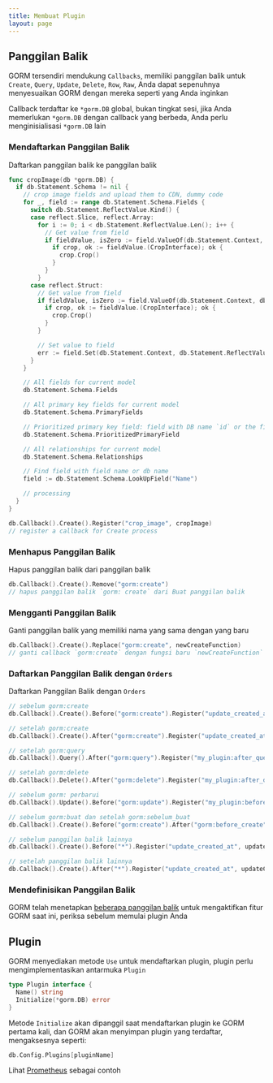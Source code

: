 ```yaml
---
title: Membuat Plugin
layout: page
---
```


## Panggilan Balik

GORM tersendiri mendukung `Callbacks`, memiliki panggilan balik untuk `Create`, `Query`, `Update`, `Delete`, `Row`, `Raw`, Anda dapat sepenuhnya menyesuaikan GORM dengan mereka seperti yang Anda inginkan

Callback terdaftar ke `*gorm.DB` global, bukan tingkat sesi, jika Anda memerlukan `*gorm.DB` dengan callback yang berbeda, Anda perlu menginisialisasi `*gorm.DB` lain

### Mendaftarkan Panggilan Balik

Daftarkan panggilan balik ke panggilan balik

```go
func cropImage(db *gorm.DB) {
  if db.Statement.Schema != nil {
    // crop image fields and upload them to CDN, dummy code
    for _, field := range db.Statement.Schema.Fields {
      switch db.Statement.ReflectValue.Kind() {
      case reflect.Slice, reflect.Array:
        for i := 0; i < db.Statement.ReflectValue.Len(); i++ {
          // Get value from field
          if fieldValue, isZero := field.ValueOf(db.Statement.Context, db.Statement.ReflectValue.Index(i)); !isZero {
            if crop, ok := fieldValue.(CropInterface); ok {
              crop.Crop()
            }
          }
        }
      case reflect.Struct:
        // Get value from field
        if fieldValue, isZero := field.ValueOf(db.Statement.Context, db.Statement.ReflectValue); !isZero {
          if crop, ok := fieldValue.(CropInterface); ok {
            crop.Crop()
          }
        }

        // Set value to field
        err := field.Set(db.Statement.Context, db.Statement.ReflectValue, "newValue")
      }
    }

    // All fields for current model
    db.Statement.Schema.Fields

    // All primary key fields for current model
    db.Statement.Schema.PrimaryFields

    // Prioritized primary key field: field with DB name `id` or the first defined primary key
    db.Statement.Schema.PrioritizedPrimaryField

    // All relationships for current model
    db.Statement.Schema.Relationships

    // Find field with field name or db name
    field := db.Statement.Schema.LookUpField("Name")

    // processing
  }
}

db.Callback().Create().Register("crop_image", cropImage)
// register a callback for Create process
```

### Menhapus Panggilan Balik

Hapus panggilan balik dari panggilan balik

```go
db.Callback().Create().Remove("gorm:create")
// hapus panggilan balik `gorm: create` dari Buat panggilan balik
```

### Mengganti Panggilan Balik

Ganti panggilan balik yang memiliki nama yang sama dengan yang baru

```go
db.Callback().Create().Replace("gorm:create", newCreateFunction)
// ganti callback `gorm:create` dengan fungsi baru `newCreateFunction` untuk proses Create
```

### Daftarkan Panggilan Balik dengan `Orders`

Daftarkan Panggilan Balik dengan `Orders`

```go
// sebelum gorm:create
db.Callback().Create().Before("gorm:create").Register("update_created_at", updateCreated)

// setelah gorm:create
db.Callback().Create().After("gorm:create").Register("update_created_at", updateCreated)

// setelah gorm:query
db.Callback().Query().After("gorm:query").Register("my_plugin:after_query", afterQuery)

// setelah gorm:delete
db.Callback().Delete().After("gorm:delete").Register("my_plugin:after_delete", afterDelete)

// sebelum gorm: perbarui
db.Callback().Update().Before("gorm:update").Register("my_plugin:before_update", beforeUpdate)

// sebelum gorm:buat dan setelah gorm:sebelum_buat
db.Callback().Create().Before("gorm:create").After("gorm:before_create").Register("my_plugin:before_create", beforeCreate)

// sebelum panggilan balik lainnya
db.Callback().Create().Before("*").Register("update_created_at", updateCreated)

// setelah panggilan balik lainnya
db.Callback().Create().After("*").Register("update_created_at", updateCreated)
```

### Mendefinisikan Panggilan Balik

GORM telah menetapkan [beberapa panggilan balik](https://github.com/go-gorm/gorm/blob/master/callbacks/callbacks.go) untuk mengaktifkan fitur GORM saat ini, periksa sebelum memulai plugin Anda

## Plugin

GORM menyediakan metode `Use` untuk mendaftarkan plugin, plugin perlu mengimplementasikan antarmuka `Plugin`

```go
type Plugin interface {
  Name() string
  Initialize(*gorm.DB) error
}
```

Metode `Initialize` akan dipanggil saat mendaftarkan plugin ke GORM pertama kali, dan GORM akan menyimpan plugin yang terdaftar, mengaksesnya seperti:

```go
db.Config.Plugins[pluginName]
```

Lihat [Prometheus](prometheus.html) sebagai contoh
